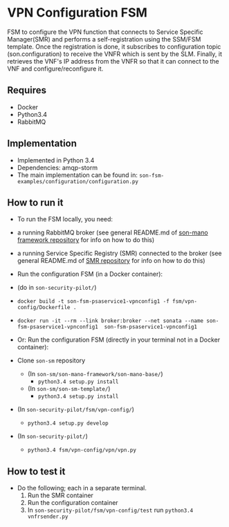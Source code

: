 # VPN Configuration FSM
FSM to configure the VPN function that connects to Service Specific Manager(SMR) and performs a self-registration using the SSM/FSM template. Once the registration is done, it subscribes to configuration topic (son.configuration) to receive the VNFR which is sent by the SLM. Finally, it retrieves the VNF's IP address from the VNFR so that it can connect to the VNF and configure/reconfigure it.

## Requires
* Docker
* Python3.4
* RabbitMQ

## Implementation
* Implemented in Python 3.4
* Dependencies: amqp-storm
* The main implementation can be found in: `son-fsm-examples/configuration/configuration.py`

## How to run it
* To run the FSM locally, you need:
 * a running RabbitMQ broker (see general README.md of [son-mano framework repository](https://github.com/sonata-nfv/son-mano-framework) for info on how to do this)
 * a running Service Specific Registry (SMR) connected to the broker (see general README.md of [SMR repository](https://github.com/sonata-nfv/son-mano-framework) for info on how to do this)

* Run the configuration FSM (in a Docker container):
 * (do in `son-security-pilot/`)
 * `docker build -t son-fsm-psaservice1-vpnconfig1 -f fsm/vpn-config/Dockerfile .`
 * `docker run -it --rm --link broker:broker --net sonata --name son-fsm-psaservice1-vpnconfig1  son-fsm-psaservice1-vpnconfig1`

* Or: Run the configuration FSM (directly in your terminal not in a Docker container):
 * Clone `son-sm` repository
    * (In `son-sm/son-mano-framework/son-mano-base/`)
        * `python3.4 setup.py install`
    * (In `son-sm/son-sm-template/`)
        * `python3.4 setup.py install`
 * (In `son-security-pilot/fsm/vpn-config/`)
    * `python3.4 setup.py develop`
 * (In `son-security-pilot/`)
    * `python3.4 fsm/vpn-config/vpn/vpn.py`

## How to test it
* Do the following; each in a separate terminal.
    1. Run the SMR container
    2. Run the configuration container
    3. In `son-security-pilot/fsm/vpn-config/test` run `python3.4 vnfrsender.py`
